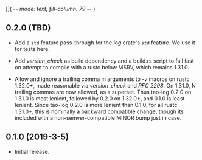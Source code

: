 []( -*- mode: text; fill-column: 79 -*- )

## 0.2.0 (TBD)

* Add a `std` feature pass-through for the _log_ crate's `std` feature. We
  use it for tests here.

* Add _version_check_ as build dependency and a build.rs script to fail fast on
  attempt to compile with a rustc below MSRV, which remains 1.31.0.

* Allow and ignore a trailing comma in arguments to _-v_ macros on rustc
  1.32.0+, made reasonable via _version_check_ and _RFC 2298_. On 1.31.0, N
  trailing commas are now allowed, as a superset. Thus tao-log 0.2.0 on 1.31.0
  is most lenient, followed by 0.2.0 on 1.32.0+, and 0.1.0 is least lenient.
  Since tao-log 0.2.0 is more lenient than 0.1.0, for all rustc 1.31.0+, this
  is nominally a backward compatible change, though its included with a
  non-semver-compatible MINOR bump just in case.

## 0.1.0 (2019-3-5)
* Initial release.
